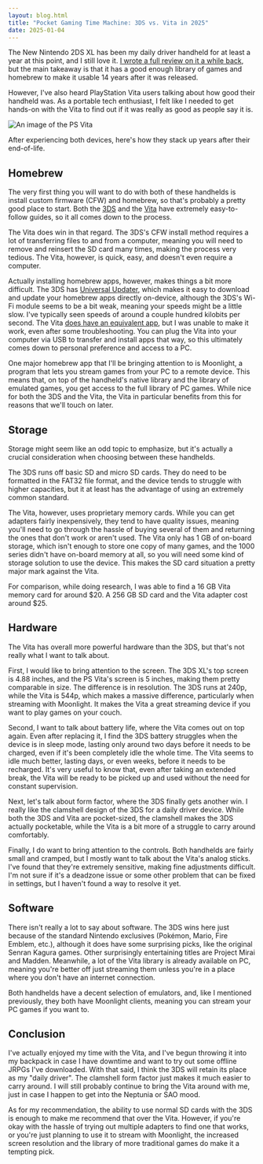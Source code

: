 ```yaml
---
layout: blog.html
title: "Pocket Gaming Time Machine: 3DS vs. Vita in 2025"
date: 2025-01-04
---
```


The New Nintendo 2DS XL has been my daily driver handheld for at least a year at this point, and I still love it. [I wrote a full review on it a while back](https://write.jacen.moe/the-nintendo-3ds-a-review-in-2024), but the main takeaway is that it has a good enough library of games and homebrew to make it usable 14 years after it was released.

However, I've also heard PlayStation Vita users talking about how good their handheld was. As a portable tech enthusiast, I felt like I needed to get hands-on with the Vita to find out if it was really as good as people say it is.

![An image of the PS Vita](https://i.snap.as/mbc7HWbq.jpg)

After experiencing both devices, here's how they stack up years after their end-of-life.
<!-- more -->

## Homebrew

The very first thing you will want to do with both of these handhelds is install custom firmware (CFW) and homebrew, so that's probably a pretty good place to start. Both the [3DS](https://3ds.hacks.guide) and the [Vita](https://vita.hacks.guide) have extremely easy-to-follow guides, so it all comes down to the process.

The Vita does win in that regard. The 3DS's CFW install method requires a lot of transferring files to and from a computer, meaning you will need to remove and reinsert the SD card many times, making the process very tedious. The Vita, however, is quick, easy, and doesn't even require a computer.

Actually installing homebrew apps, however, makes things a bit more difficult. The 3DS has [Universal Updater](https://universal-team.net/projects/universal-updater), which makes it easy to download and update your homebrew apps directly on-device, although the 3DS's Wi-Fi module seems to be a bit weak, meaning your speeds might be a little slow. I've typically seen speeds of around a couple hundred kilobits per second. The Vita [does have an equivalent app](https://github.com/Rinnegatamante/VitaDB-Downloader), but I was unable to make it work, even after some troubleshooting. You can plug the Vita into your computer via USB to transfer and install apps that way, so this ultimately comes down to personal preference and access to a PC.

One major homebrew app that I'll be bringing attention to is Moonlight, a program that lets you stream games from your PC to a remote device. This means that, on top of the handheld's native library and the library of emulated games, you get access to the full library of PC games. While nice for both the 3DS and the Vita, the Vita in particular benefits from this for reasons that we'll touch on later.

## Storage

Storage might seem like an odd topic to emphasize, but it's actually a crucial consideration when choosing between these handhelds.

The 3DS runs off basic SD and micro SD cards. They do need to be formatted in the FAT32 file format, and the device tends to struggle with higher capacities, but it at least has the advantage of using an extremely common standard.

The Vita, however, uses proprietary memory cards. While you can get adapters fairly inexpensively, they tend to have quality issues, meaning you'll need to go through the hassle of buying several of them and returning the ones that don't work or aren't used. The Vita only has 1 GB of on-board storage, which isn't enough to store one copy of many games, and the 1000 series didn't have on-board memory at all, so you will need some kind of storage solution to use the device. This makes the SD card situation a pretty major mark against the Vita.

For comparison, while doing research, I was able to find a 16 GB Vita memory card for around $20. A 256 GB SD card and the Vita adapter cost around $25.

## Hardware

The Vita has overall more powerful hardware than the 3DS, but that's not really what I want to talk about.

First, I would like to bring attention to the screen. The 3DS XL's top screen is 4.88 inches, and the PS Vita's screen is 5 inches, making them pretty comparable in size. The difference is in resolution. The 3DS runs at 240p, while the Vita is 544p, which makes a massive difference, particularly when streaming with Moonlight. It makes the Vita a great streaming device if you want to play games on your couch.

Second, I want to talk about battery life, where the Vita comes out on top again. Even after replacing it, I find the 3DS battery struggles when the device is in sleep mode, lasting only around two days before it needs to be charged, even if it's been completely idle the whole time. The Vita seems to idle much better, lasting days, or even weeks, before it needs to be recharged. It's very useful to know that, even after taking an extended break, the Vita will be ready to be picked up and used without the need for constant supervision.

Next, let's talk about form factor, where the 3DS finally gets another win. I really like the clamshell design of the 3DS for a daily driver device. While both the 3DS and Vita are pocket-sized, the clamshell makes the 3DS actually pocketable, while the Vita is a bit more of a struggle to carry around comfortably.

Finally, I do want to bring attention to the controls. Both handhelds are fairly small and cramped, but I mostly want to talk about the Vita's analog sticks. I've found that they're extremely sensitive, making fine adjustments difficult. I'm not sure if it's a deadzone issue or some other problem that can be fixed in settings, but I haven't found a way to resolve it yet.

## Software

There isn't really a lot to say about software. The 3DS wins here just because of the standard Nintendo exclusives (Pokémon, Mario, Fire Emblem, etc.), although it does have some surprising picks, like the original Senran Kagura games. Other surprisingly entertaining titles are Project Mirai and Madden. Meanwhile, a lot of the Vita library is already available on PC, meaning you're better off just streaming them unless you're in a place where you don't have an internet connection.

Both handhelds have a decent selection of emulators, and, like I mentioned previously, they both have Moonlight clients, meaning you can stream your PC games if you want to.

## Conclusion

I've actually enjoyed my time with the Vita, and I've begun throwing it into my backpack in case I have downtime and want to try out some offline JRPGs I've downloaded. With that said, I think the 3DS will retain its place as my "daily driver". The clamshell form factor just makes it much easier to carry around. I will still probably continue to bring the Vita around with me, just in case I happen to get into the Neptunia or SAO mood.

As for my recommendation, the ability to use normal SD cards with the 3DS is enough to make me recommend that over the Vita. However, if you're okay with the hassle of trying out multiple adapters to find one that works, or you're just planning to use it to stream with Moonlight, the increased screen resolution and the library of more traditional games do make it a tempting pick.